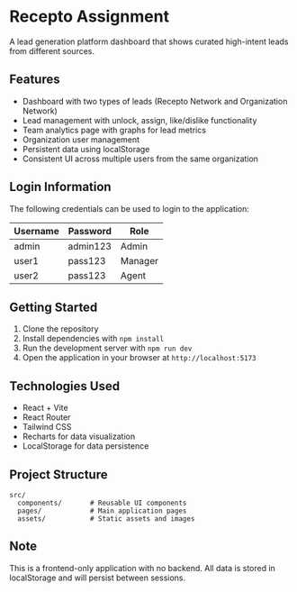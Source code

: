 # Recepto Assignment

A lead generation platform dashboard that shows curated high-intent leads from different sources.

## Features

- Dashboard with two types of leads (Recepto Network and Organization Network)
- Lead management with unlock, assign, like/dislike functionality
- Team analytics page with graphs for lead metrics
- Organization user management
- Persistent data using localStorage
- Consistent UI across multiple users from the same organization

## Login Information

The following credentials can be used to login to the application:

| Username | Password | Role |
|----------|----------|------|
| admin    | admin123 | Admin |
| user1    | pass123  | Manager |
| user2    | pass123  | Agent |

## Getting Started

1. Clone the repository
2. Install dependencies with `npm install`
3. Run the development server with `npm run dev`
4. Open the application in your browser at `http://localhost:5173`

## Technologies Used

- React + Vite
- React Router
- Tailwind CSS
- Recharts for data visualization
- LocalStorage for data persistence

## Project Structure

```
src/
  components/       # Reusable UI components
  pages/            # Main application pages
  assets/           # Static assets and images
```

## Note

This is a frontend-only application with no backend. All data is stored in localStorage and will persist between sessions.
